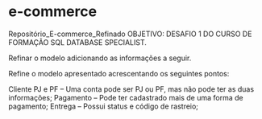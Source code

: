 # e-commerce
 Repositório_E-commerce_Refinado
OBJETIVO: DESAFIO 1 DO CURSO DE FORMAÇÃO SQL DATABASE SPECIALIST.

Refinar o modelo adicionando as informações a seguir.

Refine o modelo apresentado acrescentando os seguintes pontos:

Cliente PJ e PF – Uma conta pode ser PJ ou PF, mas não pode ter as duas informações;
Pagamento – Pode ter cadastrado mais de uma forma de pagamento;
Entrega – Possui status e código de rastreio;

